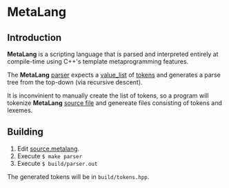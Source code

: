 # MetaLang


## Introduction

**MetaLang** is a scripting language that is parsed and interpreted entirely at compile-time using C++'s template metaprogramming features.

The **MetaLang** [parser](./include/compiler.paraser.hpp) expects a [value_list](./include/value_list.hpp) of [tokens](./include/compiler/token.hpp) and generates a parse tree from the top-down (via recursive descent).

It is inconvinient to manually create the list of tokens, so a program will tokenize **MetaLang** [source file](./source.metalang) and genereate files consisting of tokens and lexemes.


## Building

1. Edit [source.metalang](./source.metalang).
2. Execute `$ make parser`
3. Execute `$ build/parser.out`

The generated tokens will be in `build/tokens.hpp`.
